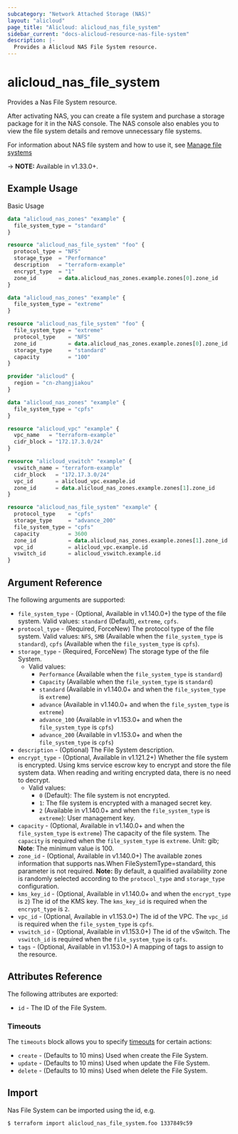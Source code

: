 ```yaml
---
subcategory: "Network Attached Storage (NAS)"
layout: "alicloud"
page_title: "Alicloud: alicloud_nas_file_system"
sidebar_current: "docs-alicloud-resource-nas-file-system"
description: |-
  Provides a Alicloud NAS File System resource.
---
```


# alicloud_nas_file_system

Provides a Nas File System resource.

After activating NAS, you can create a file system and purchase a storage package for it in the NAS console. The NAS console also enables you to view the file system details and remove unnecessary file systems.

For information about NAS file system and how to use it, see [Manage file systems](https://www.alibabacloud.com/help/doc-detail/27530.htm)

-> **NOTE:** Available in v1.33.0+.

## Example Usage

Basic Usage

```terraform
data "alicloud_nas_zones" "example" {
  file_system_type = "standard"
}

resource "alicloud_nas_file_system" "foo" {
  protocol_type = "NFS"
  storage_type  = "Performance"
  description   = "terraform-example"
  encrypt_type  = "1"
  zone_id       = data.alicloud_nas_zones.example.zones[0].zone_id
}
```

```terraform
data "alicloud_nas_zones" "example" {
  file_system_type = "extreme"
}

resource "alicloud_nas_file_system" "foo" {
  file_system_type = "extreme"
  protocol_type    = "NFS"
  zone_id          = data.alicloud_nas_zones.example.zones[0].zone_id
  storage_type     = "standard"
  capacity         = "100"
}
```

```terraform
provider "alicloud" {
  region = "cn-zhangjiakou"
}

data "alicloud_nas_zones" "example" {
  file_system_type = "cpfs"
}

resource "alicloud_vpc" "example" {
  vpc_name   = "terraform-example"
  cidr_block = "172.17.3.0/24"
}

resource "alicloud_vswitch" "example" {
  vswitch_name = "terraform-example"
  cidr_block   = "172.17.3.0/24"
  vpc_id       = alicloud_vpc.example.id
  zone_id      = data.alicloud_nas_zones.example.zones[1].zone_id
}

resource "alicloud_nas_file_system" "example" {
  protocol_type    = "cpfs"
  storage_type     = "advance_200"
  file_system_type = "cpfs"
  capacity         = 3600
  zone_id          = data.alicloud_nas_zones.example.zones[1].zone_id
  vpc_id           = alicloud_vpc.example.id
  vswitch_id       = alicloud_vswitch.example.id
}
```

## Argument Reference

The following arguments are supported:
* `file_system_type` - (Optional, Available in v1.140.0+) the type of the file system. 
                                    Valid values:
                                    `standard` (Default),
                                    `extreme`,
                                    `cpfs`.
* `protocol_type` - (Required, ForceNew) The protocol type of the file system.
                               Valid values:
                                     `NFS`,
                                     `SMB` (Available when the `file_system_type` is `standard`),
                                     `cpfs` (Available when the `file_system_type` is `cpfs`).
* `storage_type` - (Required, ForceNew) The storage type of the file System. 
  * Valid values: 
    * `Performance` (Available when the `file_system_type` is `standard`)
    * `Capacity` (Available when the `file_system_type` is `standard`)
    * `standard` (Available in v1.140.0+ and when the `file_system_type` is `extreme`)
    * `advance` (Available in v1.140.0+ and when the `file_system_type` is `extreme`)
    * `advance_100` (Available in v1.153.0+ and when the `file_system_type` is `cpfs`)
    * `advance_200` (Available in v1.153.0+ and when the `file_system_type` is `cpfs`)
* `description` - (Optional) The File System description.
* `encrypt_type` - (Optional, Available in v1.121.2+) Whether the file system is encrypted. Using kms service escrow key to encrypt and store the file system data. When reading and writing encrypted data, there is no need to decrypt. 
  * Valid values:
    * `0` (Default): The file system is not encrypted. 
    * `1`: The file system is encrypted with a managed secret key.
    * `2` (Available in v1.140.0+ and when the `file_system_type` is `extreme`): User management key.
* `capacity` - (Optional, Available in v1.140.0+ and when the `file_system_type` is `extreme`) The capacity of the file system. The `capacity` is required when the `file_system_type` is `extreme`.
                            Unit: gib; **Note**: The minimum value is 100.
* `zone_id` - (Optional, Available in v1.140.0+) The available zones information that supports nas.When FileSystemType=standard, this parameter is not required. **Note:** By default, a qualified availability zone is randomly selected according to the `protocol_type` and `storage_type` configuration.
* `kms_key_id` - (Optional, Available in v1.140.0+ and when the `encrypt_type` is `2`) The id of the KMS key. The `kms_key_id` is required when the `encrypt_type` is `2`.
* `vpc_id` - (Optional, Available in v1.153.0+) The id of the VPC. The `vpc_id` is required when the `file_system_type` is `cpfs`.
* `vswitch_id` - (Optional, Available in v1.153.0+) The id of the vSwitch. The `vswitch_id` is required when the `file_system_type` is `cpfs`.
* `tags` - (Optional, Available in v1.153.0+) A mapping of tags to assign to the resource.


## Attributes Reference

The following attributes are exported:

* `id` - The ID of the File System.

### Timeouts

The `timeouts` block allows you to specify [timeouts](https://www.terraform.io/docs/configuration-0-11/resources.html#timeouts) for certain actions:

* `create` - (Defaults to 10 mins) Used when create the File System.
* `update` - (Defaults to 10 mins) Used when update the File System.
* `delete` - (Defaults to 10 mins) Used when delete the File System.

## Import

Nas File System can be imported using the id, e.g.

```shell
$ terraform import alicloud_nas_file_system.foo 1337849c59
```
